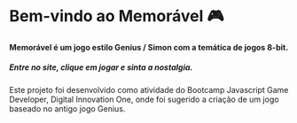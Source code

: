 # Bem-vindo ao Memorável :video_game:

#### Memorável é um jogo estilo Genius / Simon com a temática de jogos 8-bit.



##### Entre no site, clique em jogar e sinta a nostalgia.



Este projeto foi desenvolvido como atividade do Bootcamp Javascript Game Developer, Digital Innovation One, onde foi sugerido a criação de um jogo baseado no antigo jogo Genius.

